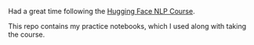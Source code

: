 Had a great time following the [Hugging Face NLP Course](https://huggingface.co/learn/nlp-course/chapter1/1).

This repo contains my practice notebooks, which I used along with taking the course.
